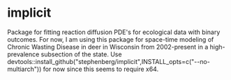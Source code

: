 # implicit

Package for fitting reaction diffusion PDE's for ecological data with binary outcomes. For now, I am using this package for space-time modeling of Chronic Wasting Disease in deer in Wisconsin from 2002-present in a high-prevalence subsection of the state. Use devtools::install_github("stephenberg/implicit",INSTALL_opts=c("--no-multiarch")) for now since this seems to require x64.
